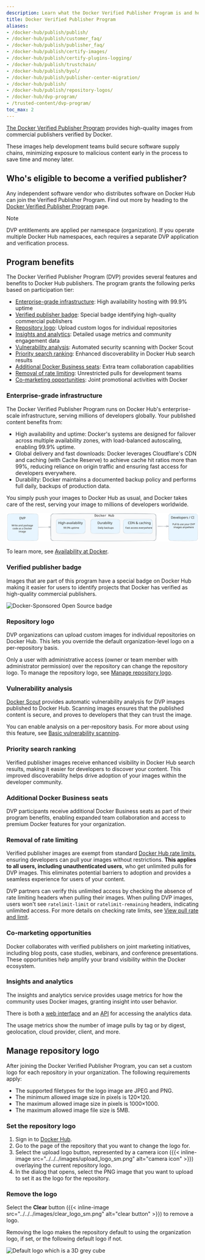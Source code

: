 ```yaml
---
description: Learn what the Docker Verified Publisher Program is and how it works
title: Docker Verified Publisher Program
aliases:
- /docker-hub/publish/publish/
- /docker-hub/publish/customer_faq/
- /docker-hub/publish/publisher_faq/
- /docker-hub/publish/certify-images/
- /docker-hub/publish/certify-plugins-logging/
- /docker-hub/publish/trustchain/
- /docker-hub/publish/byol/
- /docker-hub/publish/publisher-center-migration/
- /docker-hub/publish/
- /docker-hub/publish/repository-logos/
- /docker-hub/dvp-program/
- /trusted-content/dvp-program/
toc_max: 2
---
```


[The Docker Verified Publisher
Program](https://hub.docker.com/search?q=&image_filter=store) provides
high-quality images from commercial publishers verified by Docker.

These images help development teams build secure software supply chains,
minimizing exposure to malicious content early in the process to save time and
money later.

## Who's eligible to become a verified publisher?

Any independent software vendor who distributes software on Docker Hub can join
the Verified Publisher Program. Find out more by heading to the [Docker Verified
Publisher Program](https://www.docker.com/partners/programs) page.

> [!NOTE]
>
> DVP entitlements are applied per namespace (organization). If you operate
> multiple Docker Hub namespaces, each requires a separate DVP application and
> verification process.

## Program benefits

The Docker Verified Publisher Program (DVP) provides several features and
benefits to Docker Hub publishers. The program grants the following perks based
on participation tier:

- [Enterprise-grade infrastructure](#enterprise-grade-infrastructure): High
  availability hosting with 99.9% uptime
- [Verified publisher badge](#verified-publisher-badge): Special badge
  identifying high-quality commercial publishers
- [Repository logo](#repository-logo): Upload custom logos for individual
  repositories
- [Insights and analytics](#insights-and-analytics): Detailed usage metrics and
  community engagement data
- [Vulnerability analysis](#vulnerability-analysis): Automated security scanning
  with Docker Scout
- [Priority search ranking](#priority-search-ranking): Enhanced discoverability
  in Docker Hub search results
- [Additional Docker Business seats](#additional-docker-business-seats): Extra
  team collaboration capabilities
- [Removal of rate limiting](#removal-of-rate-limiting): Unrestricted pulls for
  development teams
- [Co-marketing opportunities](#co-marketing-opportunities): Joint promotional
  activities with Docker

### Enterprise-grade infrastructure

The Docker Verified Publisher Program runs on Docker Hub's enterprise-scale
infrastructure, serving millions of developers globally. Your published content
benefits from:

- High availability and uptime: Docker's systems are designed for failover
  across multiple availability zones, with load-balanced autoscaling, enabling
  99.9% uptime.
- Global delivery and fast downloads: Docker leverages Cloudflare's CDN and
  caching (with Cache Reserve) to achieve cache hit ratios more than 99%,
  reducing reliance on origin traffic and ensuring fast access for developers
  everywhere.
- Durability: Docker maintains a documented backup policy and performs full
  daily, backups of production data.

You simply push your images to Docker Hub as usual, and Docker takes care of the
rest, serving your image to millions of developers worldwide.

![DVP flow in Docker Hub](./images/dvp-hub-flow.svg)

To learn more, see [Availability at
Docker](https://www.docker.com/trust/availability/).

### Verified publisher badge

Images that are part of this program have a special badge on Docker Hub making
it easier for users to identify projects that Docker has verified as
high-quality commercial publishers.

![Docker-Sponsored Open Source
badge](../../../images/verified-publisher-badge.png)

### Repository logo

DVP organizations can upload custom images for individual repositories on Docker
Hub. This lets you override the default organization-level logo on a
per-repository basis.

Only a user with administrative access (owner or team member with administrator
permission) over the repository can change the repository logo. To manage the
repository logo, see [Manage repository logo](#manage-repository-logo).

### Vulnerability analysis

[Docker Scout](/scout/) provides automatic vulnerability analysis
for DVP images published to Docker Hub.
Scanning images ensures that the published content is secure, and proves to
developers that they can trust the image.

You can enable analysis on a per-repository basis. For more about using this
feature, see [Basic vulnerability
scanning](/docker-hub/repos/manage/vulnerability-scanning/).

### Priority search ranking

Verified publisher images receive enhanced visibility in Docker Hub search
results, making it easier for developers to discover your content. This improved
discoverability helps drive adoption of your images within the developer
community.

### Additional Docker Business seats

DVP participants receive additional Docker Business seats as part of their
program benefits, enabling expanded team collaboration and access to premium
Docker features for your organization.

### Removal of rate limiting

Verified publisher images are exempt from standard [Docker Hub rate
limits](../../../usage/_index.md), ensuring developers can pull your images
without restrictions. **This applies to all users, including unauthenticated users**,
who get unlimited pulls for DVP images. This eliminates potential barriers to adoption and
provides a seamless experience for users of your content.

DVP partners can verify this unlimited access by checking the absence of rate
limiting headers when pulling their images. When pulling DVP images, users won't
see `ratelimit-limit` or `ratelimit-remaining` headers, indicating unlimited
access. For more details on checking rate limits, see [View pull rate and
limit](../../../usage/pulls.md#view-pull-rate-and-limit).

### Co-marketing opportunities

Docker collaborates with verified publishers on joint marketing initiatives,
including blog posts, case studies, webinars, and conference presentations.
These opportunities help amplify your brand visibility within the Docker
ecosystem.

### Insights and analytics

The insights and analytics service provides usage metrics for how
the community uses Docker images, granting insight into user behavior.

There is both a [web interface](./insights-analytics.md) and an
[API](/reference/api/dvp/latest/) for accessing the analytics data.

The usage metrics show the number of image pulls by tag or by digest,
geolocation, cloud provider, client, and more.

## Manage repository logo

After joining the Docker Verified Publisher Program, you can set a custom logo
for each repository in your organization. The following requirements apply:

- The supported filetypes for the logo image are JPEG and PNG.
- The minimum allowed image size in pixels is 120×120.
- The maximum allowed image size in pixels is 1000×1000.
- The maximum allowed image file size is 5MB.

### Set the repository logo

1. Sign in to [Docker Hub](https://hub.docker.com).
2. Go to the page of the repository that you want to change the logo for.
3. Select the upload logo button, represented by a camera icon ({{< inline-image
   src="../../../images/upload_logo_sm.png" alt="camera icon" >}}) overlaying the
current repository logo.
4. In the dialog that opens, select the PNG image that you want to upload to
   set it as the logo for the repository.

### Remove the logo

Select the **Clear** button ({{< inline-image src="../../../images/clear_logo_sm.png"
alt="clear button" >}}) to remove a logo.

Removing the logo makes the repository default to using the organization logo,
if set, or the following default logo if not.

![Default logo which is a 3D grey cube](../../../images/default_logo_sm.png)

